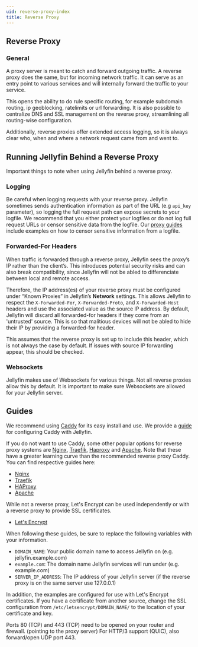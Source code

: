 ```yaml
---
uid: reverse-proxy-index
title: Reverse Proxy
---
```


## Reverse Proxy

### General

A proxy server is meant to catch and forward outgoing traffic. A reverse proxy does the same, but for incoming network traffic.
It can serve as an entry point to various services and will internally forward the traffic to your service.

This opens the ability to do rule specific routing, for example subdomain routing, ip geoblocking, ratelimits or url forwarding.
It is also possible to centralize DNS and SSL management on the reverse proxy, streamlining all routing-wise configuration.

Additionally, reverse proxies offer extended access logging, so it is always clear who, when and where a network request came from and went to.

## Running Jellyfin Behind a Reverse Proxy

Important things to note when using Jellyfin behind a reverse proxy.

### Logging

Be careful when logging requests with your reverse proxy. Jellyfin sometimes sends authentication information as part of the URL (e.g `api_key` parameter), so logging the full request path can expose secrets to your logfile.
We recommend that you either protect your logfiles or do not log full request URLs or censor sensitive data from the logfile.
Our [proxy guides](./#Guides) include examples on how to censor sensitive information from a logfile.

### Forwarded-For Headers

When traffic is forwarded through a reverse proxy, Jellyfin sees the proxy’s IP rather than the client’s.
This introduces potential security risks and can also break compatibility, since Jellyfin will not be abled to differenciate between local and remote access.

Therefore, the IP address(es) of your reverse proxy must be configured under “Known Proxies” in Jellyfin’s **Network** settings.
This allows Jellyfin to respect the `X-Forwarded-For`, `X-Forwarded-Proto`, and `X-Forwarded-Host` headers and use the associated value as the source IP address. By default, Jellyfin will discard all forwarded-for headers if they come from an 'untrusted' source. This is so that malitious devices will not be abled to hide their IP by providing a forwarded-for header.

This assumes that the reverse proxy is set up to include this header, which is not always the case by default.
If issues with source IP forwarding appear, this should be checked.

### Websockets

Jellyfin makes use of Websockets for various things. Not all reverse proxies allow this by default. It is important to make sure Websockets are allowed for your Jellyfin server.

## Guides

We recommend using [Caddy](https://caddyserver.com/) for its easy install and use. We provide a [guide](./caddy/) for configuring Caddy with Jellyfin.

If you do not want to use Caddy, some other popular options for reverse proxy systems are [Nginx](https://www.nginx.com), [Traefik](https://traefik.io), [Haproxy](https://www.haproxy.com) and [Apache](https://httpd.apache.org). Note that these have a greater learning curve than the recommended reverse proxy Caddy. You can find respective guides here:

- [Nginx](./nginx)
- [Traefik](./traefik)
- [HAProxy](./haproxy)
- [Apache](./apache)

While not a reverse proxy, Let's Encrypt can be used independently or with a reverse proxy to provide SSL certificates.

- [Let's Encrypt](../advanced/letsencrypt)

When following these guides, be sure to replace the following variables with your information.

- `DOMAIN_NAME`: Your public domain name to access Jellyfin on (e.g. jellyfin.example.com)
- `example.com`: The domain name Jellyfin services will run under (e.g. example.com)
- `SERVER_IP_ADDRESS`: The IP address of your Jellyfin server (if the reverse proxy is on the same server use 127.0.0.1)

In addition, the examples are configured for use with Let's Encrypt certificates. If you have a certificate from another source, change the SSL configuration from `/etc/letsencrypt/DOMAIN_NAME/` to the location of your certificate and key.

Ports 80 (TCP) and 443 (TCP) need to be opened on your router and firewall. (pointing to the proxy server)
For HTTP/3 support (QUIC), also forward/open UDP port 443.
